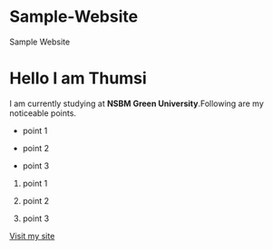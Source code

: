 # Sample-Website
Sample Website

# Hello I am Thumsi
I am currently studying at **NSBM Green University**.Following are my noticeable points.  


- point 1

- point 2

- point 3




1. point 1

2. point 2

3. point 3






[Visit my site](https://github.com/thumsi96/)

